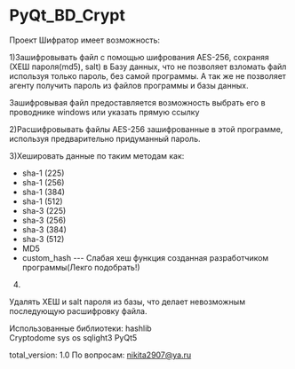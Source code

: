 # PyQt_BD_Crypt
Проект Шифратор имеет возможность:

1)Зашифровывать файл с помощью шифрования AES-256, сохраняя
(ХЕШ пароля(md5), salt) в Базу данных, что не позволяет взломать файл
используя только пароль, без самой программы. А так же не позволяет агенту
получить пароль из файлов программы и базы данных.

Зашифровывая файл предоставляется возможность выбрать его в проводнике
windows или указать прямую ссылку

2)Расшифровывать файлы AES-256 зашифрованные в этой программе,
используя предварительно придуманный пароль.

3)Хешировать данные по таким методам как:
* sha-1 (225)
* sha-1 (256)
* sha-1 (384)
* sha-1 (512)
* sha-3 (225)
* sha-3 (256)
* sha-3 (384)
* sha-3 (512)
* MD5
* custom_hash --- Слабая хеш функция созданная разработчиком программы(Лекго подобрать!)

4)
Удалять ХЕШ и salt пароля из базы, что делает невозможным последующую
расшифровку файла.

Использованные библиотеки:
    hashlib    
    Cryptodome
    sys
    os
    sqlight3
    PyQt5

total_version: 1.0
По вопросам: nikita2907@ya.ru
